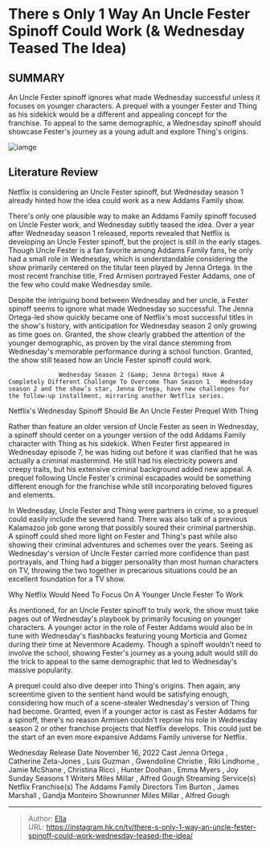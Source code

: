 # There s Only 1 Way An Uncle Fester Spinoff Could Work (&amp; Wednesday Teased The Idea)


## SUMMARY 



  An Uncle Fester spinoff ignores what made Wednesday successful unless it focuses on younger characters.   A prequel with a younger Fester and Thing as his sidekick would be a different and appealing concept for the franchise.   To appeal to the same demographic, a Wednesday spinoff should showcase Fester&#39;s journey as a young adult and explore Thing&#39;s origins.  

![iamge](https://static1.srcdn.com/wordpress/wp-content/uploads/2023/12/there-s-only-1-way-an-uncle-fester-spinoff-could-work-wednesday-teased-the-idea.jpg)

## Literature Review
Netflix is considering an Uncle Fester spinoff, but Wednesday season 1 already hinted how the idea could work as a new Addams Family show.




There&#39;s only one plausible way to make an Addams Family spinoff focused on Uncle Fester work, and Wednesday subtly teased the idea. Over a year after Wednesday season 1 released, reports revealed that Netflix is developing an Uncle Fester spinoff, but the project is still in the early stages. Though Uncle Fester is a fan favorite among Addams Family fans, he only had a small role in Wednesday, which is understandable considering the show primarily centered on the titular teen played by Jenna Ortega. In the most recent franchise title, Fred Armisen portrayed Fester Addams, one of the few who could make Wednesday smile.




Despite the intriguing bond between Wednesday and her uncle, a Fester spinoff seems to ignore what made Wednesday so successful. The Jenna Ortega-led show quickly became one of Netflix&#39;s most successful titles in the show&#39;s history, with anticipation for Wednesday season 2 only growing as time goes on. Granted, the show clearly grabbed the attention of the younger demographic, as proven by the viral dance stemming from Wednesday&#39;s memorable performance during a school function. Granted, the show still teased how an Uncle Fester spinoff could work.

                  Wednesday Season 2 (&amp; Jenna Ortega) Have A Completely Different Challenge To Overcome Than Season 1   Wednesday season 2 and the show’s star, Jenna Ortega, have new challenges for the follow-up installment, mirroring another Netflix series.    


 Netflix&#39;s Wednesday Spinoff Should Be An Uncle Fester Prequel With Thing 
          




Rather than feature an older version of Uncle Fester as seen in Wednesday, a spinoff should center on a younger version of the odd Addams Family character with Thing as his sidekick. When Fester first appeared in Wednesday episode 7, he was hiding out before it was clarified that he was actually a criminal mastermind. He still had his electricity powers and creepy traits, but his extensive criminal background added new appeal. A prequel following Uncle Fester&#39;s criminal escapades would be something different enough for the franchise while still incorporating beloved figures and elements.

In Wednesday, Uncle Fester and Thing were partners in crime, so a prequel could easily include the severed hand. There was also talk of a previous Kalamazoo job gone wrong that possibly soured their criminal partnership. A spinoff could shed more light on Fester and Thing&#39;s past while also showing their criminal adventures and schemes over the years. Seeing as Wednesday&#39;s version of Uncle Fester carried more confidence than past portrayals, and Thing had a bigger personality than most human characters on TV, throwing the two together in precarious situations could be an excellent foundation for a TV show.






 Why Netflix Would Need To Focus On A Younger Uncle Fester To Work 
          

As mentioned, for an Uncle Fester spinoff to truly work, the show must take pages out of Wednesday&#39;s playbook by primarily focusing on younger characters. A younger actor in the role of Fester Addams would also be in tune with Wednesday&#39;s flashbacks featuring young Morticia and Gomez during their time at Nevermore Academy. Though a spinoff wouldn&#39;t need to involve the school, showing Fester&#39;s journey as a young adult would still do the trick to appeal to the same demographic that led to Wednesday&#39;s massive popularity.

A prequel could also dive deeper into Thing&#39;s origins. Then again, any screentime given to the sentient hand would be satisfying enough, considering how much of a scene-stealer Wednesday&#39;s version of Thing had become. Granted, even if a younger actor is cast as Fester Addams for a spinoff, there&#39;s no reason Armisen couldn&#39;t reprise his role in Wednesday season 2 or other franchise projects that Netflix develops. This could just be the start of an even more expansive Addams Family universe for Netflix.




  Wednesday   Release Date   November 16, 2022    Cast   Jenna Ortega , Catherine Zeta-Jones , Luis Guzman , Gwendoline Christie , Riki Lindhome , Jamie McShane , Christina Ricci , Hunter Doohan , Emma Myers , Joy Sunday    Seasons   1    Writers   Miles Millar , Alfred Gough    Streaming Service(s)   Netflix    Franchise(s)   The Addams Family    Directors   Tim Burton , James Marshall , Gandja Monteiro    Showrunner   Miles Millar , Alfred Gough       


---

> Author: [Ella](https://instagram.hk.cn/)  
> URL: https://instagram.hk.cn/tv/there-s-only-1-way-an-uncle-fester-spinoff-could-work-wednesday-teased-the-idea/  


